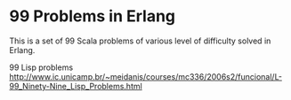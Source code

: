 # 99 Problems in Erlang 

This is a set of 99 Scala problems of various level of difficulty solved in Erlang.

99 Lisp problems 
http://www.ic.unicamp.br/~meidanis/courses/mc336/2006s2/funcional/L-99_Ninety-Nine_Lisp_Problems.html

